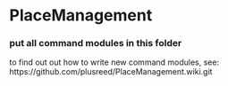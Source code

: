 PlaceManagement
===============

<h3>put all command modules in this folder</h3>
<p>to find out out how to write new command modules, see: https://github.com/plusreed/PlaceManagement.wiki.git</p>
